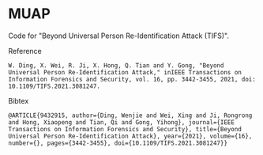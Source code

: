 # MUAP

Code for "Beyond Universal Person Re-Identification Attack (TIFS)".

Reference

```
W. Ding, X. Wei, R. Ji, X. Hong, Q. Tian and Y. Gong, "Beyond Universal Person Re-Identification Attack," inIEEE Transactions on Information Forensics and Security, vol. 16, pp. 3442-3455, 2021, doi: 10.1109/TIFS.2021.3081247.
```
Bibtex 

```
@ARTICLE{9432915, author={Ding, Wenjie and Wei, Xing and Ji, Rongrong and Hong, Xiaopeng and Tian, Qi and Gong, Yihong}, journal={IEEE Transactions on Information Forensics and Security}, title={Beyond Universal Person Re-Identification Attack}, year={2021}, volume={16}, number={}, pages={3442-3455}, doi={10.1109/TIFS.2021.3081247}}
```
